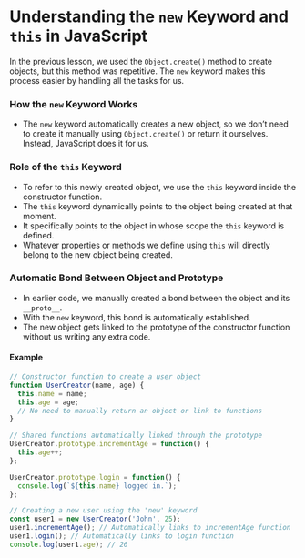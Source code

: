 # **Understanding the `new` Keyword and `this` in JavaScript**

In the previous lesson, we used the `Object.create()` method to create objects, but this method was repetitive. The `new` keyword makes this process easier by handling all the tasks for us.

### **How the `new` Keyword Works**
- The `new` keyword automatically creates a new object, so we don’t need to create it manually using `Object.create()` or return it ourselves. Instead, JavaScript does it for us.

### **Role of the `this` Keyword**
- To refer to this newly created object, we use the `this` keyword inside the constructor function.
- The `this` keyword dynamically points to the object being created at that moment.
- It specifically points to the object in whose scope the `this` keyword is defined.
- Whatever properties or methods we define using `this` will directly belong to the new object being created.

### **Automatic Bond Between Object and Prototype**
- In earlier code, we manually created a bond between the object and its `__proto__`.
- With the `new` keyword, this bond is automatically established.
- The new object gets linked to the prototype of the constructor function without us writing any extra code.

#### Example 

```Javascript
// Constructor function to create a user object
function UserCreator(name, age) {
  this.name = name;
  this.age = age;
  // No need to manually return an object or link to functions
}

// Shared functions automatically linked through the prototype
UserCreator.prototype.incrementAge = function() {
  this.age++;
};

UserCreator.prototype.login = function() {
  console.log(`${this.name} logged in.`);
};

// Creating a new user using the 'new' keyword
const user1 = new UserCreator('John', 25);
user1.incrementAge(); // Automatically links to incrementAge function
user1.login(); // Automatically links to login function
console.log(user1.age); // 26
```